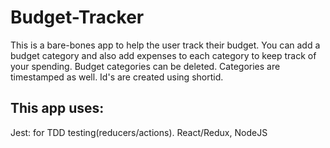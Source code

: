 # Budget-Tracker

This is a bare-bones app to help the user track their budget. You can add a budget category and also add expenses to each category to keep track of your spending. Budget categories can be deleted. Categories are timestamped as well. Id's are created using shortid.

## This app uses:
Jest: for TDD testing(reducers/actions).
React/Redux,
NodeJS
